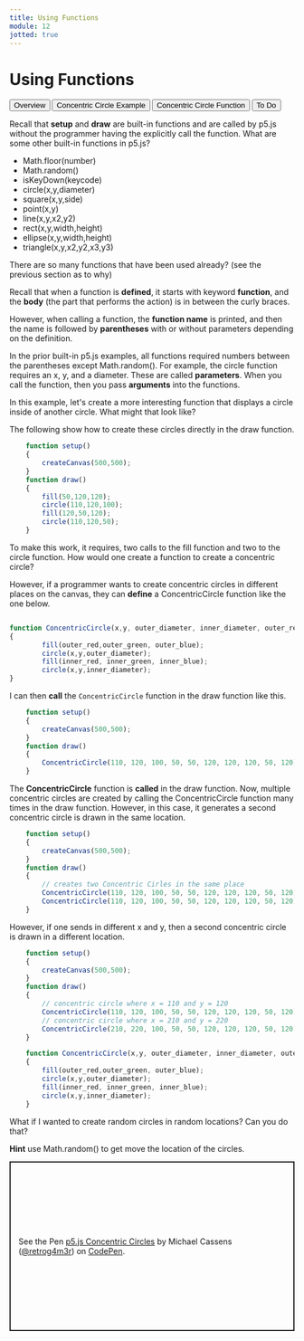```yaml
---
title: Using Functions
module: 12
jotted: true
---
```


# Using Functions

<div class="tab">
    <button class="tablinks active" onclick="openTab(event, 'Overview')">Overview</button>
    <button class="tablinks" onclick="openTab(event, 'Example1')">Concentric Circle Example</button>
    <button class="tablinks" onclick="openTab(event, 'Example2')">Concentric Circle Function</button>
    <button class="tablinks" onclick="openTab(event, 'ToDo')">To Do</button>
</div>
<!-- Tab content -->
<div id="Overview" class="tabcontent" style="display:block">

<div class="tabhtml" markdown="1">

Recall that **setup** and **draw** are built-in functions and are called by p5.js without the programmer having the explicitly call the function.  What are some other built-in functions in p5.js?

* Math.floor(number)
* Math.random()
* isKeyDown(keycode)
* circle(x,y,diameter)
* square(x,y,side)
* point(x,y)
* line(x,y,x2,y2)
* rect(x,y,width,height)
* ellipse(x,y,width,height)
* triangle(x,y,x2,y2,x3,y3)

There are so many functions that have been used already? (see the previous section as to why)  

Recall that when a function is **defined**, it starts with keyword **function**, and the **body** (the part that performs the action) is in between the curly braces.

However, when calling a function, the **function name** is printed, and then the name is followed by **parentheses** with or without parameters depending on the definition.

In the prior built-in p5.js examples, all functions required numbers between the parentheses except Math.random().  For example, the circle function requires an x, y, and a diameter.  These are called **parameters**.  When you call the function, then you pass **arguments** into the functions.

</div>
</div>
<div id="Example1" class="tabcontent">

<div class="tabhtml" markdown="1">

In this example, let's create a more interesting function that displays a circle inside of another circle.  What might that look like?

The following show how to create these circles directly in the draw function.

```js
    function setup()
    {
        createCanvas(500,500);
    }
    function draw()
    {
        fill(50,120,120);
        circle(110,120,100);
        fill(120,50,120);
        circle(110,120,50);
    }
```

To make this work, it requires, two calls to the fill function and two to the circle function.  How would one create a function to create a concentric circle?

</div>
</div>
<div id="Example2" class="tabcontent">

<div class="tabhtml" markdown="1">

However, if a programmer wants to create concentric circles in different places on the canvas, they can **define** a ConcentricCircle function like the one below.

```js

function ConcentricCircle(x,y, outer_diameter, inner_diameter, outer_red, outer_green,outer_blue, inner_red, inner_green, inner_blue)
{
        fill(outer_red,outer_green, outer_blue);
        circle(x,y,outer_diameter);
        fill(inner_red, inner_green, inner_blue);
        circle(x,y,inner_diameter);
}

```
I can then **call** the `ConcentricCircle` function in the draw function like this.

```js
    function setup()
    {
        createCanvas(500,500);
    }
    function draw()
    {
        ConcentricCircle(110, 120, 100, 50, 50, 120, 120, 120, 50, 120);
    }
```

The **ConcentricCircle** function is **called** in the draw function.  Now, multiple concentric circles are created by calling the ConcentricCircle function many times in the draw function.  However, in this case, it generates a second concentric circle is drawn in the same location.

```js
    function setup()
    {
        createCanvas(500,500);
    }
    function draw()
    {
        // creates two Concentric Cirles in the same place
        ConcentricCircle(110, 120, 100, 50, 50, 120, 120, 120, 50, 120);
        ConcentricCircle(110, 120, 100, 50, 50, 120, 120, 120, 50, 120);
    }
```

However, if one sends in different x and y, then a second concentric circle is drawn in a different location.

```js
    function setup()
    {
        createCanvas(500,500);
    }
    function draw()
    {
        // concentric circle where x = 110 and y = 120
        ConcentricCircle(110, 120, 100, 50, 50, 120, 120, 120, 50, 120);
        // concentric circle where x = 210 and y = 220
        ConcentricCircle(210, 220, 100, 50, 50, 120, 120, 120, 50, 120);
    }

    function ConcentricCircle(x,y, outer_diameter, inner_diameter, outer_red, outer_green,outer_blue, inner_red, inner_green, inner_blue)
    {
        fill(outer_red,outer_green, outer_blue);
        circle(x,y,outer_diameter);
        fill(inner_red, inner_green, inner_blue);
        circle(x,y,inner_diameter);
    }
```

What if I wanted to create random circles in random locations? Can you do that?

**Hint** use Math.random() to get move the location of the circles.

</div>
</div>

<div id="ToDo" class="tabcontent" >
<div class="tabhtml" markdown="1">
<p class="codepen" data-height="600" data-theme-id="dark" data-default-tab="js,result" data-slug-hash="rNzqEVV" data-editable="true" data-user="retrog4m3r" style="height: 300px; box-sizing: border-box; display: flex; align-items: center; justify-content: center; border: 2px solid; margin: 1em 0; padding: 1em;">
  <span>See the Pen <a href="https://codepen.io/retrog4m3r/pen/rNzqEVV">
  p5.js Concentric Circles</a> by Michael Cassens (<a href="https://codepen.io/retrog4m3r">@retrog4m3r</a>)
  on <a href="https://codepen.io">CodePen</a>.</span>
</p>
<script async src="https://cpwebassets.codepen.io/assets/embed/ei.js"></script>
</div>
</div>